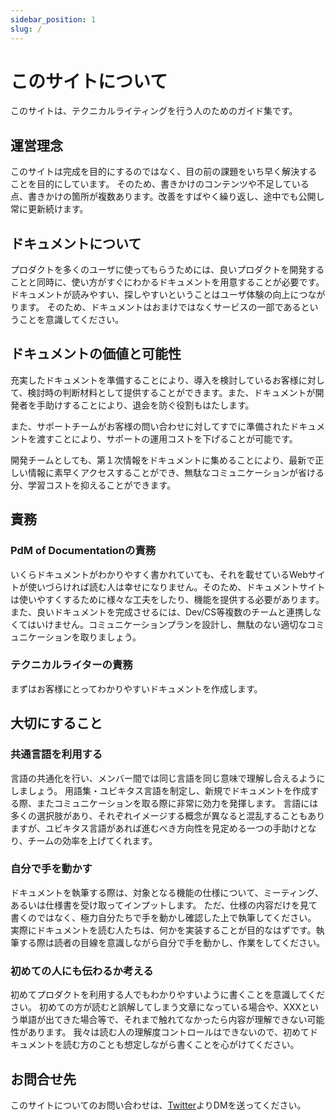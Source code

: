 ```yaml
---
sidebar_position: 1
slug: /
---
```


# このサイトについて

このサイトは、テクニカルライティングを行う人のためのガイド集です。

## 運営理念
このサイトは完成を目的にするのではなく、目の前の課題をいち早く解決することを目的にしています。
そのため、書きかけのコンテンツや不足している点、書きかけの箇所が複数あります。改善をすばやく繰り返し、途中でも公開し常に更新続けます。

## ドキュメントについて
プロダクトを多くのユーザに使ってもらうためには、良いプロダクトを開発することと同時に、使い方がすぐにわかるドキュメントを用意することが必要です。
ドキュメントが読みやすい、探しやすいということはユーザ体験の向上につながります。
そのため、ドキュメントはおまけではなくサービスの一部であるということを意識してください。

## ドキュメントの価値と可能性
充実したドキュメントを準備することにより、導入を検討しているお客様に対して、検討時の判断材料として提供することができます。また、ドキュメントが開発者を手助けすることにより、退会を防ぐ役割もはたします。

また、サポートチームがお客様の問い合わせに対してすでに準備されたドキュメントを渡すことにより、サポートの運用コストを下げることが可能です。

開発チームとしても、第１次情報をドキュメントに集めることにより、最新で正しい情報に素早くアクセスすることができ、無駄なコミュニケーションが省ける分、学習コストを抑えることができます。

## 責務
### PdM of Documentationの責務
いくらドキュメントがわかりやすく書かれていても、それを載せているWebサイトが使いづらければ読む人は幸せになりません。そのため、ドキュメントサイトは使いやすくするために様々な工夫をしたり、機能を提供する必要があります。
また、良いドキュメントを完成させるには、Dev/CS等複数のチームと連携しなくてはいけません。コミュニケーションプランを設計し、無駄のない適切なコミュニケーションを取りましょう。

### テクニカルライターの責務
まずはお客様にとってわかりやすいドキュメントを作成します。

## 大切にすること
### 共通言語を利用する
言語の共通化を行い、メンバー間では同じ言語を同じ意味で理解し合えるようにしましょう。
用語集・ユビキタス言語を制定し、新規でドキュメントを作成する際、またコミュニケーションを取る際に非常に効力を発揮します。
言語には多くの選択肢があり、それぞれイメージする概念が異なると混乱することもありますが、ユビキタス言語があれば進むべき方向性を見定める一つの手助けとなり、チームの効率を上げてくれます。

### 自分で手を動かす
ドキュメントを執筆する際は、対象となる機能の仕様について、ミーティング、あるいは仕様書を受け取ってインプットします。
ただ、仕様の内容だけを見て書くのではなく、極力自分たちで手を動かし確認した上で執筆してください。
実際にドキュメントを読む人たちは、何かを実装することが目的なはずです。執筆する際は読者の目線を意識しながら自分で手を動かし、作業をしてください。

### 初めての人にも伝わるか考える
初めてプロダクトを利用する人でもわかりやすいように書くことを意識してください。
初めての方が読むと誤解してしまう文章になっている場合や、XXXという単語が出てきた場合等で、それまで触れてなかったら内容が理解できない可能性があります。
我々は読む人の理解度コントロールはできないので、初めてドキュメントを読む方のことも想定しながら書くことを心がけてください。

## お問合せ先
このサイトについてのお問い合わせは、[Twitter](https://twitter.com/koushikagawa)よりDMを送ってください。